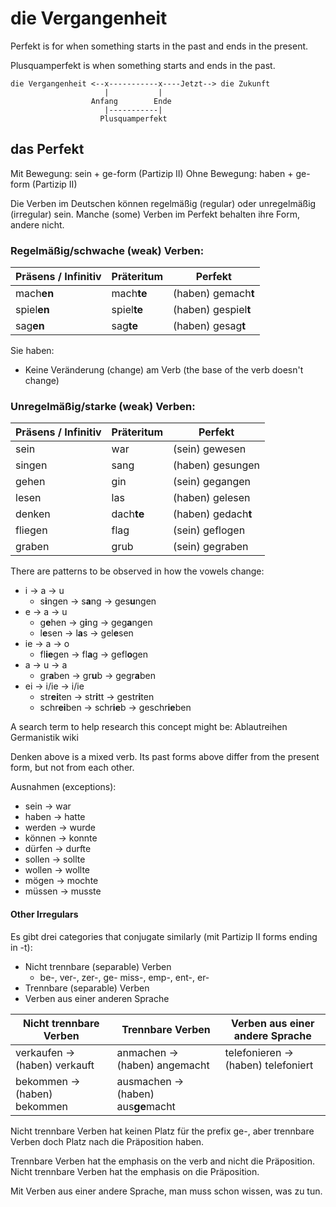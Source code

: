 # die Vergangenheit

Perfekt is for when something starts in the past and ends in the present.

Plusquamperfekt is when something starts and ends in the past.

```
die Vergangenheit <--x-----------x----Jetzt--> die Zukunft
                     |           |
                  Anfang        Ende
                     |-----------|
                    Plusquamperfekt
```

## das Perfekt

Mit Bewegung: sein + ge-form (Partizip II)
Ohne Bewegung: haben + ge-form (Partizip II)

Die Verben im Deutschen können regelmäßig (regular) oder unregelmäßig
(irregular) sein. Manche (some) Verben im Perfekt behalten ihre Form, andere
nicht.

### Regelmäßig/schwache (weak) Verben:

| Präs**en**s / Infinitiv | Prä**te**ritum | Perfek**t**          |
| ----------------------- | -------------- | -------------------- |
| mach**en**              | mach**te**     | (haben) gemach**t**  |
| spiel**en**             | spiel**te**    | (haben) gespiel**t** |
| sag**en**               | sag**te**      | (haben) gesag**t**   |

Sie haben:

- Keine Veränderung (change) am Verb (the base of the verb doesn't change)

### Unregelmäßig/starke (weak) Verben:

| Präs**en**s / Infinitiv | Prä**te**ritum | Perfek**t**         |
| ----------------------- | -------------- | ------------------- |
| sein                    | war            | (sein) gewesen      |
| singen                  | sang           | (haben) gesungen    |
| gehen                   | gin            | (sein) gegangen     |
| lesen                   | las            | (haben) gelesen     |
| denken                  | dach**te**     | (haben) gedach**t** |
| fliegen                 | flag           | (sein) geflogen     |
| graben                  | grub           | (sein) gegraben     |

There are patterns to be observed in how the vowels change:

- i -> a -> u
  - s**i**ngen -> s**a**ng -> ges**u**ngen
- e -> a -> u
  - g**e**hen -> g**i**ng -> geg**a**ngen
  - l**e**sen -> l**a**s -> gel**e**sen
- ie -> a -> o
  - fl**ie**gen -> fl**a**g -> gefl**o**gen
- a -> u -> a
  - gr**a**ben -> gr**u**b -> gegr**a**ben
- ei -> i/ie -> i/ie
  - str**ei**ten -> str**i**tt -> gestr**i**ten
  - schr**ei**ben -> schr**ie**b -> geschr**ie**ben

A search term to help research this concept might be: Ablautreihen Germanistik wiki

Denken above is a mixed verb. Its past forms above differ from the present form,
but not from each other.

Ausnahmen (exceptions):

- sein -> war
- haben -> hatte
- werden -> wurde
- können -> konnte
- dürfen -> durfte
- sollen -> sollte
- wollen -> wollte
- mögen -> mochte
- müssen -> musste

#### Other Irregulars

Es gibt drei categories that conjugate similarly (mit Partizip II forms ending in -t):

- Nicht trennbare (separable) Verben
  - be-, ver-, zer-, ge- miss-, emp-, ent-, er-
- Trennbare (separable) Verben
- Verben aus einer anderen Sprache

| Nicht trennbare Verben        | Trennbare Verben                    | Verben aus einer andere Sprache     |
| ----------------------------- | ----------------------------------- | ----------------------------------- |
| verkaufen -> (haben) verkauft | anmachen -> (haben) angemacht       | telefonieren -> (haben) telefoniert |
| bekommen -> (haben) bekommen  | ausmachen -> (haben) aus**ge**macht |                                     |

Nicht trennbare Verben hat keinen Platz für the prefix ge-, aber trennbare
Verben doch Platz nach die Präposition haben.

Trennbare Verben hat the emphasis on the verb and nicht die Präposition. Nicht
trennbare Verben hat the emphasis on die Präposition.

Mit Verben aus einer andere Sprache, man muss schon wissen, was zu tun.
